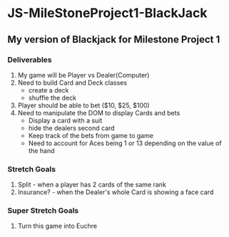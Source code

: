 # JS-MileStoneProject1-BlackJack

## My version of Blackjack for Milestone Project 1

### Deliverables

1. My game will be Player vs Dealer(Computer)
2. Need to build Card and Deck classes
    - create a deck
    - shuffle the deck
3. Player should be able to bet ($10, $25, $100)
4. Need to manipulate the DOM to display Cards and bets
    - Display a card with a suit
    - hide the dealers second card
    - Keep track of the bets from game to game
    - Need to account for Aces being 1 or 13 depending on the value of the hand

### Stretch Goals

1. Split - when a player has 2 cards of the same rank
2. Insurance? - when the Dealer's whole Card is showing a face card

### Super Stretch Goals

1. Turn this game into Euchre
